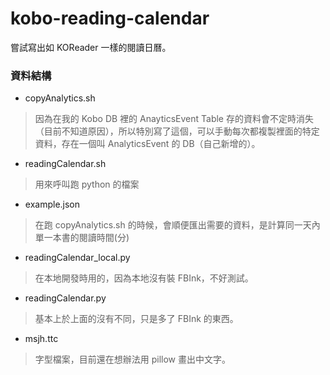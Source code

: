 # kobo-reading-calendar
嘗試寫出如 KOReader 一樣的閱讀日曆。


### 資料結構
* copyAnalytics.sh
> 因為在我的 Kobo DB 裡的 AnayticsEvent Table 存的資料會不定時消失（目前不知道原因），所以特別寫了這個，可以手動每次都複製裡面的特定資料，存在一個叫 AnalyticsEvent 的 DB（自己新增的）。

* readingCalendar.sh
> 用來呼叫跑 python 的檔案

* example.json
> 在跑 copyAnalytics.sh 的時候，會順便匯出需要的資料，是計算同一天內單一本書的閱讀時間(分)

* readingCalendar_local.py
> 在本地開發時用的，因為本地沒有裝 FBInk，不好測試。

* readingCalendar.py
> 基本上於上面的沒有不同，只是多了 FBInk 的東西。

* msjh.ttc
> 字型檔案，目前還在想辦法用 pillow 畫出中文字。